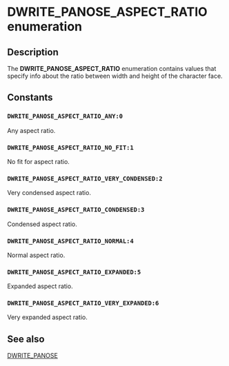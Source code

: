 # DWRITE_PANOSE_ASPECT_RATIO enumeration

## Description

The **DWRITE_PANOSE_ASPECT_RATIO** enumeration contains values that specify info about the ratio between width and height of the character face.

## Constants

### `DWRITE_PANOSE_ASPECT_RATIO_ANY:0`

Any aspect ratio.

### `DWRITE_PANOSE_ASPECT_RATIO_NO_FIT:1`

No fit for aspect ratio.

### `DWRITE_PANOSE_ASPECT_RATIO_VERY_CONDENSED:2`

Very condensed aspect ratio.

### `DWRITE_PANOSE_ASPECT_RATIO_CONDENSED:3`

Condensed aspect ratio.

### `DWRITE_PANOSE_ASPECT_RATIO_NORMAL:4`

Normal aspect ratio.

### `DWRITE_PANOSE_ASPECT_RATIO_EXPANDED:5`

Expanded aspect ratio.

### `DWRITE_PANOSE_ASPECT_RATIO_VERY_EXPANDED:6`

Very expanded aspect ratio.

## See also

[DWRITE_PANOSE](https://learn.microsoft.com/windows/win32/api/dwrite_1/ns-dwrite_1-dwrite_panose)